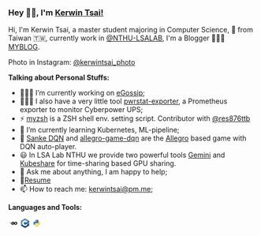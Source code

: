 ### Hey 👋🏽, I'm [Kerwin Tsai!](https://kerwenwwer.github.io/document-blog/#/) 


Hi, I'm Kerwin Tsai, a master student majoring in Computer Science, 🚀 from Taiwan 🇹🇼, currently work in [@NTHU-LSALAB](https://github.com/NTHU-LSALAB), I'm a Blogger 🙍🏽‍♂️ [MYBLOG](https://kerwenwwer.github.io/document-blog/#/).

Photo in Instagram: [@kerwintsai_photo](https://www.instagram.com/kerwintsai_photo/)

**Talking about Personal Stuffs:**

- 👨🏽‍💻 I’m currently working on [eGossip](https://github.com/kerwenwwer/eGossip);
- 👨🏽‍💻 I also have a very little tool [pwrstat-exporter](https://github.com/kerwenwwer/pwrstat-exporter), a Prometheus exporter to monitor Cyberpower UPS;
- ⚡️  [myzsh](https://github.com/kerwenwwer/myzsh) is a ZSH shell env. setting script. Contributor with [@res876ttb](https://github.com/res876ttb)
- 🌱 I’m currently learning Kubernetes, ML-pipeline; 
- 🤔 [Sanke DQN](https://gitlab.eglo.ga/kerwin/snake_dqn) and [allegro-game-dqn](https://github.com/kerwenwwer/allegro-game-dqn) are the [Allegro](https://liballeg.org/) based game with DQN auto-player.
- 😃 In LSA Lab NTHU we provide two powerful tools [Gemini](https://github.com/kerwenwwer/Gemini) and [Kubeshare](https://github.com/NTHU-LSALAB/KubeShare) for time-sharing based GPU sharing.
- 💬 Ask me about anything, I am happy to help;
- 📝[Resume](https://docs.google.com/document/d/1Bl5xJVmSMsSndL2O9kRUbALzVfTVW5xWbppRkE5BhBA/edit?usp=sharing)
- 📫 How to reach me: kerwintsai@pm.me;

**Languages and Tools:**  

<code><img height="20" src="https://raw.githubusercontent.com/github/explore/80688e429a7d4ef2fca1e82350fe8e3517d3494d/topics/go/go.png"></code>
<code><img height="20" src="https://raw.githubusercontent.com/github/explore/80688e429a7d4ef2fca1e82350fe8e3517d3494d/topics/cpp/cpp.png"></code>
<code><img height="20" src="https://raw.githubusercontent.com/github/explore/80688e429a7d4ef2fca1e82350fe8e3517d3494d/topics/python/python.png"></code>


